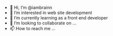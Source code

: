 - 👋 Hi, I’m @iambrainn
- 👀 I’m interested in web site development
- 🌱 I’m currently learning as a front end developer
- 💞️ I’m looking to collaborate on ...
- 📫 How to reach me ...

<!---
iambrainn/iambrainn is a ✨ special ✨ repository because its `README.md` (this file) appears on your GitHub profile.
You can click the Preview link to take a look at your changes.
--->

